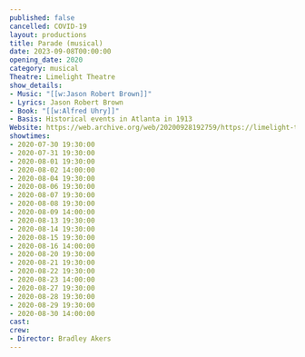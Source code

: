 ```yaml
---
published: false
cancelled: COVID-19
layout: productions
title: Parade (musical)
date: 2023-09-08T00:00:00
opening_date: 2020
category: musical
Theatre: Limelight Theatre
show_details:
- Music: "[[w:Jason Robert Brown]]"
- Lyrics: Jason Robert Brown
- Book: "[[w:Alfred Uhry]]"
- Basis: Historical events in Atlanta in 1913
Website: https://web.archive.org/web/20200928192759/https://limelight-theatre.org/shows/
showtimes:
- 2020-07-30 19:30:00
- 2020-07-31 19:30:00
- 2020-08-01 19:30:00
- 2020-08-02 14:00:00
- 2020-08-04 19:30:00
- 2020-08-06 19:30:00
- 2020-08-07 19:30:00
- 2020-08-08 19:30:00
- 2020-08-09 14:00:00
- 2020-08-13 19:30:00
- 2020-08-14 19:30:00
- 2020-08-15 19:30:00
- 2020-08-16 14:00:00
- 2020-08-20 19:30:00
- 2020-08-21 19:30:00
- 2020-08-22 19:30:00
- 2020-08-23 14:00:00
- 2020-08-27 19:30:00
- 2020-08-28 19:30:00
- 2020-08-29 19:30:00
- 2020-08-30 14:00:00
cast:
crew:
- Director: Bradley Akers
---
```

  


